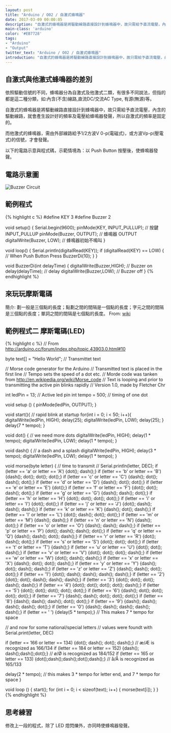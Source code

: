 ```yaml
---
layout: post
title: "Arduino / O02 / 自激式蜂鳴器"
date: 2017-03-09 00:00:05
description: "自激式的蜂鳴器是將驅動線路直接設計到蜂鳴器中，故只需給予直流電壓，內含的驅動線路，就會產生設計好的頻率及電壓給蜂鳴器發聲，所以自激式的頻率是固定的。"
main-class: 'arduino'
color: '#EB7728'
tags:
- "Arduino"
- "Output"
twitter_text: "Arduino / O02 / 自激式蜂鳴器"
introduction: "自激式的蜂鳴器是將驅動線路直接設計到蜂鳴器中，故只需給予直流電壓，內含的驅動線路，就會產生設計好的頻率及電壓給蜂鳴器發聲，所以自激式的頻率是固定的。"
---
```


## 自激式與他激式蜂鳴器的差別

依照驅動信號的不同，蜂鳴器分為自激式及他激式二類，有很多不同說法，但指的都是這二種分類，如:內含(不含)線路,直流DC/交流AC Type, 有源(無源)等。

自激式的蜂鳴器是將驅動線路直接設計到蜂鳴器中，故只需給予直流電壓，內含的驅動線路，就會產生設計好的頻率及電壓給蜂鳴器發聲，所以自激式的頻率是固定的。

而他激式的蜂鳴器，需由外部線路給予1/2方波V 0-p(電磁式)，或方波Vp-p(壓電式)的信號，才會發聲。

以下的電路示意與程式碼，示範情境為：以 Push Button 按壓後，使蜂鳴器發聲。

## 電路示意圖

![Buzzer Circuit](/freakhq/assets/img/posts/O02-1.png)

## 範例程式

{% highlight c %}
#define KEY 3
#define Buzzer 2

void setup()
{
  Serial.begin(9600);
  pinMode(KEY, INPUT_PULLUP);  // 按鍵 INPUT_PULLUP
  pinMode(Buzzer, OUTPUT);     // 蜂鳴器 OUTPUT
  digitalWrite(Buzzer, LOW);   // 蜂鳴器初始不鳴叫
}


void loop()
{
  Serial.println(digitalRead(KEY));
  if (digitalRead(KEY) == LOW) { // When Push Button Press
     BuzzerDi(10); 
  }
}

void BuzzerDi(int delayTime)
{
  digitalWrite(Buzzer,HIGH);      // Buzzer on
  delay(delayTime);               // delay
  digitalWrite(Buzzer,LOW);       // Buzzer off
}
{% endhighlight %}

## 來玩玩摩斯電碼

簡介: 劃一般是三個點的長度；點劃之間的間隔是一個點的長度；字元之間的間隔是三個點的長度；單詞之間的間隔是七個點的長度。
From: [wiki](https://zh.wikipedia.org/wiki/%E6%91%A9%E5%B0%94%E6%96%AF%E7%94%B5%E7%A0%81)

## 範例程式二 摩斯電碼(LED)

{% highlight c %}
// From http://arduino.cc/forum/index.php/topic,43903.0.html#10

byte text[] = "Hello World";         // Transmittet text

// Morse code generator for the Arduino
// Transmitted text is placed in the first line
// Tempo sets the speed of a dot etc.
// Morde code was tanken from http://en.wikipedia.org/wiki/Morse_code
// Text is looping and prior to transmitting the active pin blinks rapidly
// Version 1.0, made by Fletcher Chr

int ledPin = 13;                       // Active led pin
int tempo = 500;                       // timing of one dot


void setup () {
 pinMode(ledPin, OUTPUT);
}

void start(){                         // rapid blink at startup
 for(int i = 0; i < 50; i++){
   digitalWrite(ledPin, HIGH);
   delay(25);
   digitalWrite(ledPin, LOW);
   delay(25);
 }
 delay(7 * tempo);
}

void dot() {                          // we need more dots
 digitalWrite(ledPin, HIGH);
 delay(1 * tempo);
 digitalWrite(ledPin, LOW);
 delay(1 * tempo);
}

void dash() {                        // a dash and a splash
 digitalWrite(ledPin, HIGH);
 delay(3 * tempo);
 digitalWrite(ledPin, LOW);
 delay(1 * tempo);
}

void morse(byte letter) {           // time to transmit
//  Serial.println(letter, DEC);
 if (letter == 'a' or letter == 'A') {dot(); dash();}
 if (letter == 'b' or letter == 'B') {dash(); dot(); dot(); dot();}
 if (letter == 'c' or letter == 'C') {dash(); dot(); dash(); dot();}
 if (letter == 'd' or letter == 'D') {dash(); dot(); dot();}
 if (letter == 'e' or letter == 'E') {dot();}
 if (letter == 'f' or letter == 'F') {dot(); dot(); dash(); dot();}
 if (letter == 'g' or letter == 'G') {dash(); dash(); dot();}
 if (letter == 'h' or letter == 'H') {dot(); dot(); dot(); dot();}
 if (letter == 'i' or letter == 'I') {dot(); dot();}
 if (letter == 'j' or letter == 'J') {dot(); dash(); dash(); dash();}
 if (letter == 'k' or letter == 'K') {dash(); dot(); dash();}
 if (letter == 'l' or letter == 'L') {dot(); dash(); dot(); dot();}
 if (letter == 'm' or letter == 'M') {dash(); dash();}
 if (letter == 'n' or letter == 'N') {dash(); dot();}
 if (letter == 'o' or letter == 'O') {dash(); dash(); dash();}
 if (letter == 'p' or letter == 'P') {dot(); dash(); dash(); dot();}
 if (letter == 'q' or letter == 'Q') {dash(); dash(); dot(); dash();}
 if (letter == 'r' or letter == 'R') {dot(); dash(); dot();}
 if (letter == 's' or letter == 'S') {dot(); dot(); dot();}
 if (letter == 't' or letter == 'T') {dash();}
 if (letter == 'u' or letter == 'U') {dot(); dot(); dash();}
 if (letter == 'v' or letter == 'V') {dot(); dot(); dot(); dash();}
 if (letter == 'w' or letter == 'W') {dot(); dash(); dash();}
 if (letter == 'x' or letter == 'X') {dash(); dot(); dot(); dash();}
 if (letter == 'y' or letter == 'Y') {dash(); dot(); dash(); dash();}
 if (letter == 'z' or letter == 'Z') {dash(); dash(); dot(); dot();}
 if (letter == '1') {dot(); dash(); dash(); dash(); dash();}
 if (letter == '2') {dot(); dot(); dash(); dash(); dash();}
 if (letter == '3') {dot(); dot(); dot(); dash(); dash();}
 if (letter == '4') {dot(); dot(); dot(); dot(); dash();}
 if (letter == '5') {dot(); dot(); dot(); dot(); dot();}
 if (letter == '6') {dash(); dot(); dot(); dot(); dot();}
 if (letter == '7') {dash(); dash(); dot(); dot(); dot();}
 if (letter == '8') {dash(); dash(); dash(); dot(); dot();}
 if (letter == '9') {dash(); dash(); dash(); dash(); dot();}
 if (letter == '0') {dash(); dash(); dash(); dash(); dash();}
 if (letter == ' ') {delay(5 * tempo);}                        // This makes 7 * tempo for space

 // and now for some national/special letters
 // values were foundt with Serial.print(letter, DEC)

 if (letter == 166 or letter == 134) {dot(); dash(); dot(); dash();}     // æ/Æ is recognized as 166/134
 if (letter == 184 or letter == 152) {dash(); dash();dash();dot();}      // ø/Ø is recognized as 184/152
 if (letter == 165 or letter == 133) {dot();dash();dash();dot();dash();} // å/Å is recognized as 165/133

 delay(2 * tempo);      // this makes 3 * tempo for letter end, and 7 * tempo for space
}


void loop () {
 start();
 for (int i = 0; i < sizeof(text); i++) {
   morse(text[i]);
 }
}
{% endhighlight %}


## 思考練習

修改上一段的程式，除了 LED 燈閃爍外，亦同時使蜂鳴器發聲。



